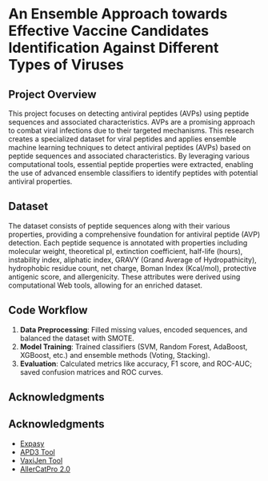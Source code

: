# An Ensemble Approach towards Effective Vaccine Candidates Identification Against Different Types of Viruses

## Project Overview

This project focuses on detecting antiviral peptides (AVPs) using peptide sequences and associated characteristics. AVPs are a promising approach to combat viral infections due to their targeted mechanisms. This research creates a specialized dataset for viral peptides and applies ensemble machine learning techniques to detect antiviral peptides (AVPs) based on peptide sequences and associated characteristics. By leveraging various computational tools, essential peptide properties were extracted, enabling the use of advanced ensemble classifiers to identify peptides with potential antiviral properties.


## Dataset

The dataset consists of peptide sequences along with their various properties, providing a comprehensive foundation for antiviral peptide (AVP) detection. Each peptide sequence is annotated with properties including molecular weight, theoretical pI, extinction coefficient, half-life (hours), instability index, aliphatic index, GRAVY (Grand Average of Hydropathicity), hydrophobic residue count, net charge, Boman Index (Kcal/mol), protective antigenic score, and allergenicity. These attributes were derived using computational Web tools, allowing for an enriched dataset.

## Code Workflow

1. **Data Preprocessing**: Filled missing values, encoded sequences, and balanced the dataset with SMOTE.
2. **Model Training**: Trained classifiers (SVM, Random Forest, AdaBoost, XGBoost, etc.) and ensemble methods (Voting, Stacking).
3. **Evaluation**: Calculated metrics like accuracy, F1 score, and ROC-AUC; saved confusion matrices and ROC curves.

## Acknowledgments

## Acknowledgments

- [Expasy](https://web.expasy.org/protparam/)
- [APD3 Tool](http://aps.unmc.edu/AP/main.php)
- [VaxiJen Tool](http://www.ddg-pharmfac.net/vaxijen/VaxiJen/VaxiJen.html)
- [AllerCatPro 2.0](https://allercatpro.bii.a-star.edu.sg/)


